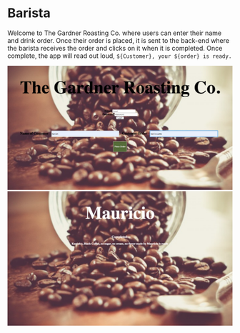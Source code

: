 # Barista
Welcome to The Gardner Roasting Co. where users can enter their name and drink order. Once their order is placed, it is sent to the back-end where the barista receives the order and clicks on it when it is completed. Once complete, the app will read out loud, `${Customer}, your ${order} is ready.`

![alt tag](https://github.com/HelenAmanuel/Barista/blob/master/public/img/homePage.png)
![alt tag](https://github.com/HelenAmanuel/Barista/blob/master/public/img/profile.png)
